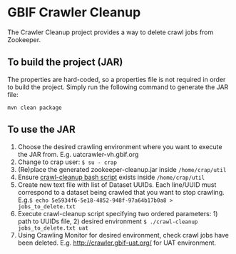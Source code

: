 # GBIF Crawler Cleanup

The Crawler Cleanup project provides a way to delete crawl jobs from Zookeeper.

## To build the project (JAR)

The properties are hard-coded, so a properties file is not required in order to build the project. Simply run the following command to generate the JAR file:

````
mvn clean package
````

## To use the JAR

1. Choose the desired crawling environment where you want to execute the JAR from. E.g. uatcrawler-vh.gbif.org
2. Change to crap user: ```$ su - crap```
3. (Re)place the generated zookeeper-cleanup.jar inside ```/home/crap/util```
4. Ensure [crawl-cleanup bash script](https://github.com/gbif/gbif-configuration/blob/db721a709c2358c4b9c17f2f5f2da2fcc7bb85f2/cli/common/util/crawl-cleanup) exists inside ```/home/crap/util```
5. Create new text file with list of Dataset UUIDs. Each line/UUID must correspond to a dataset being crawled that you want to stop crawling. E.g.```$ echo 5e5934f6-5e18-4852-948f-97a64b17b0a8 > jobs_to_delete.txt```
6. Execute crawl-cleanup script specifying two ordered parameters: 1) path to UUIDs file, 2) desired environment ```$ ./crawl-cleanup jobs_to_delete.txt uat```
7. Using Crawling Monitor for desired environment, check crawl jobs have been deleted. E.g. http://crawler.gbif-uat.org/ for UAT environment.